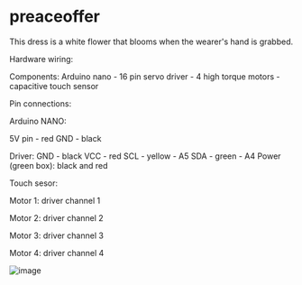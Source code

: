 # preaceoffer
This dress is a white flower that blooms when the wearer's hand is grabbed. 

Hardware wiring: 

Components:
Arduino nano - 16 pin servo driver - 4 high torque motors - capacitive touch sensor

Pin connections: 

Arduino NANO:

5V pin - red
GND - black 

Driver:
GND - black 
VCC - red 
SCL - yellow - A5
SDA - green - A4
Power (green box): black and red 

Touch sesor: 

Motor 1: driver channel 1

Motor 2: driver channel 2

Motor 3: driver channel 3

Motor 4: driver channel 4

![image](https://github.com/user-attachments/assets/fd6d9647-fc17-491d-9a4a-d59ab2b8e5d4)
